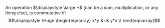 An operation $\displaystyle \large *$ (can be a sum, multiplication, or any thing else), is commutative if:
$$\displaystyle \Huge \begin{eqnarray} 
x*y &=& y*x \\
\end{eqnarray}$$